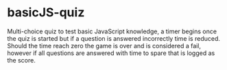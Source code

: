 # basicJS-quiz

Multi-choice quiz to test basic JavaScript knowledge, a timer begins once the quiz is started but if a question is answered incorrectly time is reduced. Should the time reach zero the game is over and is considered a fail, however if all questions are answered with time to spare that is logged as the score.
